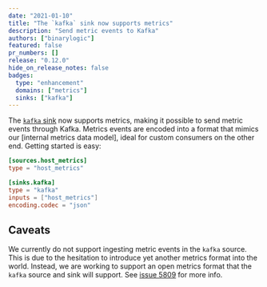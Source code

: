 ```yaml
---
date: "2021-01-10"
title: "The `kafka` sink now supports metrics"
description: "Send metric events to Kafka"
authors: ["binarylogic"]
featured: false
pr_numbers: []
release: "0.12.0"
hide_on_release_notes: false
badges:
  type: "enhancement"
  domains: ["metrics"]
  sinks: ["kafka"]
---
```


The [`kafka` sink][kafka_sink] now supports metrics, making it possible to send
metric events through Kafka. Metrics events are encoded into a format that
mimics our [internal metrics data model], ideal for custom consumers on the
other end. Getting started is easy:

```toml
[sources.host_metrics]
type = "host_metrics"

[sinks.kafka]
type = "kafka"
inputs = ["host_metrics"]
encoding.codec = "json"
```

## Caveats

We currently do not support ingesting metric events in the `kafka` source. This
is due to the hesitation to introduce yet another metrics format into the world.
Instead, we are working to support an open metrics format that the `kafka`
source and sink will support. See [issue 5809] for more info.

[issue 5809]: https://github.com/vectordotdev/vector/issues/5809
[kafka_sink]: /docs/reference/configuration/sinks/kafka/
[metrics data model]: /docs/architecture/data-model/metric/#schema
